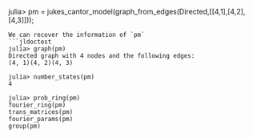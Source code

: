 julia> pm = jukes_cantor_model(graph_from_edges(Directed,[[4,1],[4,2],[4,3]]));
```
We can recover the information of `pm`
```jldoctest
julia> graph(pm)
Directed graph with 4 nodes and the following edges:
(4, 1)(4, 2)(4, 3)

julia> number_states(pm)
4

julia> prob_ring(pm)
fourier_ring(pm)
trans_matrices(pm)
fourier_params(pm)
group(pm)
